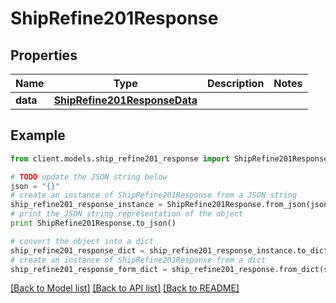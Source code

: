 # ShipRefine201Response

## Properties

Name | Type | Description | Notes
------------ | ------------- | ------------- | -------------
**data** | [**ShipRefine201ResponseData**](ShipRefine201ResponseData.md) |  |

## Example

```python
from client.models.ship_refine201_response import ShipRefine201Response

# TODO update the JSON string below
json = "{}"
# create an instance of ShipRefine201Response from a JSON string
ship_refine201_response_instance = ShipRefine201Response.from_json(json)
# print the JSON string representation of the object
print ShipRefine201Response.to_json()

# convert the object into a dict
ship_refine201_response_dict = ship_refine201_response_instance.to_dict()
# create an instance of ShipRefine201Response from a dict
ship_refine201_response_form_dict = ship_refine201_response.from_dict(ship_refine201_response_dict)
```

[[Back to Model list]](../README.md#documentation-for-models) [[Back to API list]](../README.md#documentation-for-api-endpoints) [[Back to README]](../README.md)
